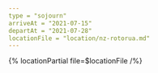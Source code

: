 ```yaml
---
type = "sojourn"
arriveAt = "2021-07-15"
departAt = "2021-07-28"
locationFile = "location/nz-rotorua.md"
---
```


{% locationPartial file=$locationFile /%}
